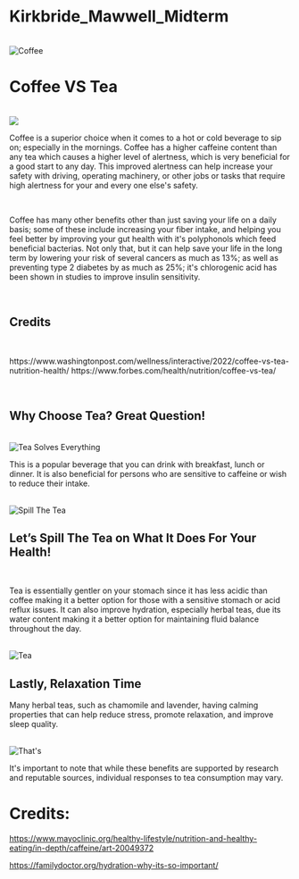 # Kirkbride_Mawwell_Midterm
<br>
<img src="images/Coffee vs. Tea.JPG" alt=Coffee Vs. Tea>
<br>
<h1>Coffee VS Tea</h1>
<br>

<img src="./images/Coffee2.png">
<p>Coffee is a superior choice when it comes to a hot or cold beverage to sip on; especially in the mornings.
Coffee has a higher caffeine content than any tea which causes a higher level of alertness, which is very beneficial for a good start to any day.
This improved alertness can help increase your safety with driving, operating machinery, or other jobs or tasks that require high alertness for your and every one else's safety.</p>
<br>

<p>Coffee has many other benefits other than just saving your life on a daily basis; some of these include increasing your fiber intake, 
and helping you feel better by improving your gut health with it's polyphonols which feed beneficial bacterias.
Not only that, but it can help save your life in the long term by lowering your risk of several cancers as much as 13%; as well as preventing type 2 diabetes by as much as 25%;
it's chlorogenic acid has been shown in studies to improve insulin sensitivity.</p>
<br>

<h2>Credits</h2>
<br>
<p>https://www.washingtonpost.com/wellness/interactive/2022/coffee-vs-tea-nutrition-health/
https://www.forbes.com/health/nutrition/coffee-vs-tea/</p>

<br>

<h2>Why Choose Tea? Great Question!</h2>
<br>
<img src="./images/Tea Solves Everything.JPG" alt="Tea Solves Everything">
<br>
<p>This is a popular beverage that you can drink with breakfast, lunch or dinner. It is also beneficial for persons who are sensitive to caffeine or wish to reduce their intake.</p>
<br>
<img src="./images/Spill the Tea.JPG" alt="Spill The Tea">
<br>
<h2>Let’s Spill The Tea on What It Does For Your Health!</h2>
<br>
<p>Tea is essentially gentler on your stomach since it has less acidic than coffee making it a better option for those with a sensitive stomach or acid reflux issues. It can also improve hydration, especially herbal teas, due its water content making it a better option for maintaining fluid balance throughout the day.</p>
<br>
<img src="./images/Tea Love.JPG" alt=Tea Love">
<h2>Lastly, Relaxation Time</h2>
<p>Many herbal teas, such as chamomile and lavender, having calming properties that can help reduce stress, promote relaxation, and improve sleep quality.</p>
<br>
<img src="./images/Now, That&apos;s Why We Choose Tea.JPG" alt=That's why we Choose Tea>
<br>
<p>It's important to note that while these benefits are supported by research and reputable sources, individual responses to tea consumption may vary.</p>

<h1>Credits:</h1>

https://www.mayoclinic.org/healthy-lifestyle/nutrition-and-healthy-eating/in-depth/caffeine/art-20049372

https://familydoctor.org/hydration-why-its-so-important/

